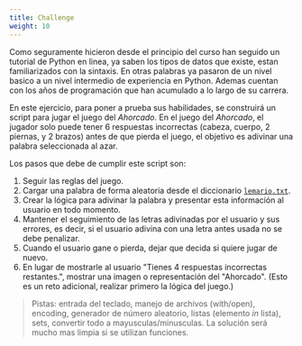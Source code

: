 ```yaml
---
title: Challenge
weight: 10
---
```


Como seguramente hicieron desde el principio del curso han seguido un tutorial de Python en linea, ya saben los tipos de datos que existe, estan familiarizados con la sintaxis. En otras palabras ya pasaron de un nivel basico a un nivel intermedio de experiencia en Python. Ademas cuentan con los años de programación que han acumulado a lo largo de su carrera.

En este ejercicio, para poner a prueba sus habilidades, se construirá un script para jugar el juego del _Ahorcado_. En el juego del _Ahorcado_, el jugador solo puede tener 6 respuestas incorrectas (cabeza, cuerpo, 2 piernas, y 2 brazos) antes de que pierda el juego, el objetivo es adivinar una palabra seleccionada al azar.

Los pasos que debe de cumplir este script son:

1. Seguir las reglas del juego.
2. Cargar una palabra de forma aleatoria desde el diccionario [`lemario.txt`](https://drive.google.com/file/d/1G-p_BsJp_urh2a6wDhnuvw3_ovIHqDTb/view?usp=sharing).
3. Crear la lógica para adivinar la palabra y presentar esta información al usuario en todo momento.
4. Mantener el seguimiento de las letras adivinadas por el usuario y sus errores, es decir, si el usuario adivina con una letra antes usada no se debe penalizar.
5. Cuando el usuario gane o pierda, dejar que decida si quiere jugar de nuevo.
6. En lugar de mostrarle al usuario "Tienes 4 respuestas incorrectas restantes.", mostrar una imagen o representación del "Ahorcado". (Esto es un reto adicional, realizar primero la lógica del juego.)

> Pistas: entrada del teclado, manejo de archivos (with/open), encoding, generador de número aleatorio, listas (elemento _in_ lista), sets, convertir todo a mayusculas/minusculas. La solución será mucho mas limpia si se utilizan funciones.
